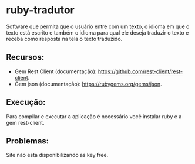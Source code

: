# ruby-tradutor
Software que permita que o usuário entre com um texto, o idioma em que o texto está escrito e também o idioma para qual ele deseja traduzir o texto e receba como resposta na tela o texto traduzido.



 
## Recursos:
- Gem Rest Client (documentação): https://github.com/rest-client/rest-client.
- Gem json (documentação): https://rubygems.org/gems/json.

## Execução:
Para compilar e executar a aplicação é necessário você instalar ruby e a gem rest-client.

## Problemas:
Site não esta disponibilizando as key free.